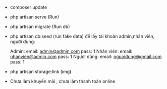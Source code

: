 -   composer update
-   php artisan serve (Run)
-   php artisan migrate (Run db)
-   php artisan db:seed (run fake data) để lấy tài khoản admin,nhân viên, người dùng:

    Admin:
    email: admin@admin.com
    pass: 1
    Nhân viên:
    email: nhanvien@admin.com
    pass: 1
    Người dùng:
    email: nguoidung@gmail.com
    pass: 1

-   php artisan storage:link (img)
-   Chưa làm khuyến mãi , chưa làm thanh toán online
